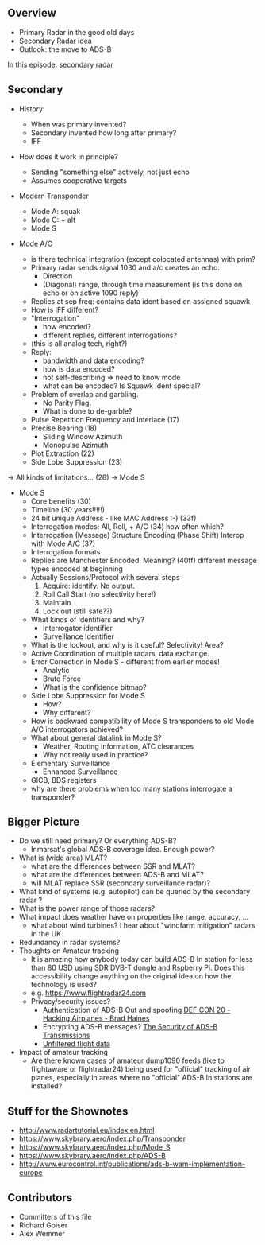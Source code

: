 


Overview
--------------------------

* Primary Radar in the good old days
* Secondary Radar idea
* Outlook: the move to ADS-B

In this episode: secondary radar

Secondary
--------------------------

* History: 
  - When was primary invented?
  - Secondary invented how long after primary?
  - IFF

* How does it work in principle?
  - Sending "something else" actively, not just echo
  - Assumes cooperative targets
  
* Modern Transponder
  - Mode A: squak
  - Mode C: + alt
  - Mode S
  
* Mode A/C
  - is there technical integration (except colocated antennas) with prim?
  - Primary radar sends signal 1030 and a/c creates an echo: 
    - Direction
    - (Diagonal) range, through time measurement
      (is this done on echo or on active 1090 reply)
  - Replies at sep freq: contains data ident based on assigned squawk
  - How is IFF different?
  - "Interrogation" 
    - how encoded?
    - different replies, different interrogations? 
  - (this is all analog tech, right?)
  - Reply: 
    - bandwidth and data encoding?
    - how is data encoded?
    - not self-describing => need to know mode
    - what can be encoded? Is Squawk Ident special?
  - Problem of overlap and garbling. 
    - No Parity Flag.
    - What is done to de-garble?
  - Pulse Repetition Frequency and Interlace (17)
  - Precise Bearing (18)
    - Sliding Window Azimuth
    - Monopulse Azimuth
  - Plot Extraction (22)
  - Side Lobe Suppression (23)
  
-> All kinds of limitations... (28)
    -> Mode S
    
* Mode S
  - Core benefits (30)
  - Timeline (30 years!!!!!)
  - 24 bit unique Address - like MAC Address :-) (33f)
  - Interrogation modes: All, Roll, + A/C (34)
    how often which?
  - Interrogation (Message) Structure
    Encoding (Phase Shift)
    Interop with Mode A/C (37)
  - Interrogation formats
  - Replies are Manchester Encoded. Meaning? (40ff)
    different message types encoded at beginning 
  - Actually Sessions/Protocol with several steps
    1) Acquire: identify. No output.
    2) Roll Call Start (no selectivity here!)
    3) Maintain
    4) Lock out (still safe??)
  - What kinds of identifiers and why?
    - Interrogator identifier
    - Surveillance Identifier
  - What is the lockout, and why is it useful?
    Selectivity!
    Area?
  - Active Coordination of multiple radars, data exchange.
  - Error Correction in Mode S - different from earlier modes!
    - Analytic
    - Brute Force
    - What is the confidence bitmap?
  - Side Lobe Suppression for Mode S
    - How?
    - Why different?
  - How is backward compatibility of Mode S transponders to old
    Mode A/C interrogators achieved? 
  - What about general datalink in Mode S?
    - Weather, Routing information, ATC clearances 
    - Why not really used in practice?
  - Elementary Surveillance 
    - Enhanced Surveillance
  - GICB, BDS registers
  - why are there problems when too many stations interrogate a transponder?
  
  
Bigger Picture
-------------------------

* Do we still need primary? Or everything ADS-B?  
  - Inmarsat's global ADS-B coverage idea. Enough power?
* What is (wide area) MLAT?
  - what are the differences between SSR and MLAT?
  - what are the differences between ADS-B and MLAT?
  - will MLAT replace SSR (secondary surveillance radar)?
* What kind of systems (e.g. autopilot) can be queried by the secondary radar ?  
* What is the power range of those radars?
* What impact does weather have on properties like range, accuracy, ...
  - what about wind turbines? I hear about "windfarm mitigation" radars in the UK.
* Redundancy in radar systems?
* Thoughts on Amateur tracking
  - It is amazing how anybody today can build ADS-B In station for less than 80 USD using SDR DVB-T dongle and 
    Rspberry Pi. Does this accessibility change anything on the original idea on how the technology is used?
  - e.g. https://www.flightradar24.com
  - Privacy/security issues?
	- Authentication of ADS-B Out and spoofing 
	  [DEF CON 20 - Hacking Airplanes - Brad Haines](https://www.youtube.com/watch?v=Pk1hjIMR3ro&t=1326s)
  	- Encrypting ADS-B messages? [The Security of ADS-B Transmissions](https://www.tccsecure.com/NewsResources/CipherONEBlog/TabId/1222/ArtMID/1578/ArticleID/2062/The-Security-of-ADS-B-Transmissions.aspx)
	- [Unfiltered flight data](https://adsbexchange.com/)
* Impact of amateur tracking
  - Are there known cases of amateur dump1090 feeds (like to flightaware or flightradar24) being used 
    for "official" tracking of air planes, especially in areas where no "official" ADS-B In stations are 
    installed?


Stuff for the Shownotes
--------------------------------------

* http://www.radartutorial.eu/index.en.html
* https://www.skybrary.aero/index.php/Transponder
* https://www.skybrary.aero/index.php/Mode_S
* https://www.skybrary.aero/index.php/ADS-B
* http://www.eurocontrol.int/publications/ads-b-wam-implementation-europe

Contributors
-----------------------------------
* Committers of this file
* Richard Goiser
* Alex Wemmer
